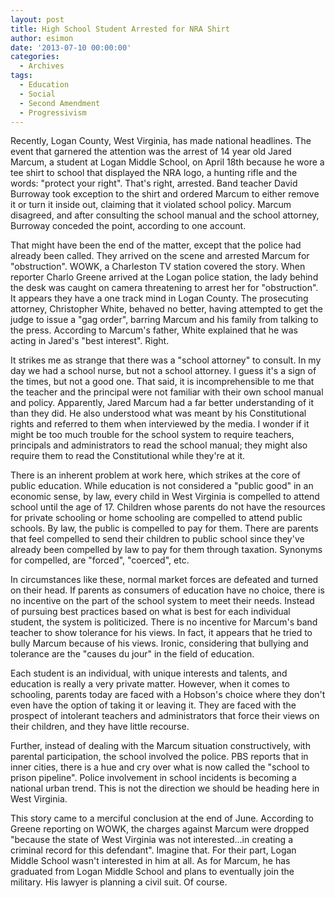 ```yaml
---
layout: post
title: High School Student Arrested for NRA Shirt
author: esimon
date: '2013-07-10 00:00:00'
categories:
  - Archives
tags:
  - Education
  - Social
  - Second Amendment
  - Progressivism
---
```

Recently, Logan County, West Virginia, has made national headlines. The event that garnered the attention was the arrest of 14 year old Jared Marcum, a student at Logan Middle School, on April 18th because he wore a tee shirt to school that displayed the NRA logo, a hunting rifle and the words: "protect your right". That's right, arrested. Band teacher David Burroway took exception to the shirt and ordered Marcum to either remove it or turn it inside out, claiming that it violated school policy. Marcum disagreed, and after consulting the school manual and the school attorney, Burroway conceded the point, according to one account. 

That might have been the end of the matter, except that the police had already been called. They arrived on the scene and arrested Marcum for "obstruction". WOWK, a Charleston TV station covered the story. When reporter Charlo Greene arrived at the Logan police station, the lady behind the desk was caught on camera threatening to arrest her for "obstruction". It appears they have a one track mind in Logan County. The prosecuting attorney, Christopher White, behaved no better, having attempted to get the judge to issue a "gag order", barring Marcum and his family from talking to the press. According to Marcum's father, White explained that he was acting in Jared's "best interest". Right. 

It strikes me as strange that there was a "school attorney" to consult. In my day we had a school nurse, but not a school attorney. I guess it's a sign of the times, but not a good one. That said, it is incomprehensible to me that the teacher and the principal were not familiar with their own school manual and policy. Apparently, Jared Marcum had a far better understanding of it than they did. He also understood what was meant by his Constitutional rights and referred to them when interviewed by the media. I wonder if it might be too much trouble for the school system to require teachers, principals and administrators to read the school manual; they might also require them to read the Constitutional while they're at it. 

There is an inherent problem at work here, which strikes at the core of public education. While education is not considered a "public good" in an economic sense, by law, every child in West Virginia is compelled to attend school until the age of 17. Children whose parents do not have the resources for private schooling or home schooling are compelled to attend public schools. By law, the public is compelled to pay for them. There are parents that feel compelled to send their children to public school since they've already been compelled by law to pay for them through taxation. Synonyms for compelled, are "forced", "coerced", etc. 

In circumstances like these, normal market forces are defeated and turned on their head. If parents as consumers of education have no choice, there is no incentive on the part of the school system to meet their needs. Instead of pursuing best practices based on what is best for each individual student, the system is politicized. There is no incentive for Marcum's band teacher to show tolerance for his views. In fact, it appears that he tried to bully Marcum because of his views. Ironic, considering that bullying and tolerance are the "causes du jour" in the field of education. 

Each student is an individual, with unique interests and talents, and education is really a very private matter. However, when it comes to schooling, parents today are faced with a Hobson's choice where they don't even have the option of taking it or leaving it. They are faced with the prospect of intolerant teachers and administrators that force their views on their children, and they have little recourse. 

Further, instead of dealing with the Marcum situation constructively, with parental participation, the school involved the police. PBS reports that in inner cities, there is a hue and cry over what is now called the "school to prison pipeline". Police involvement in school incidents is becoming a national urban trend. This is not the direction we should be heading here in West Virginia. 

This story came to a merciful conclusion at the end of June. According to Greene reporting on WOWK, the charges against Marcum were dropped "because the state of West Virginia was not interested...in creating a criminal record for this defendant". Imagine that. For their part, Logan Middle School wasn't interested in him at all. As for Marcum, he has graduated from Logan Middle School and plans to eventually join the military. His lawyer is planning a civil suit. Of course. 

